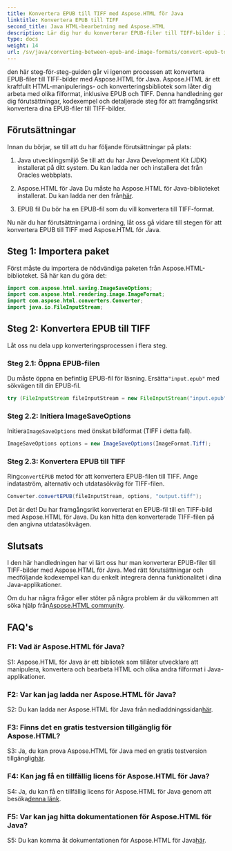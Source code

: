 ```yaml
---
title: Konvertera EPUB till TIFF med Aspose.HTML för Java
linktitle: Konvertera EPUB till TIFF
second_title: Java HTML-bearbetning med Aspose.HTML
description: Lär dig hur du konverterar EPUB-filer till TIFF-bilder i Java med Aspose.HTML, ett kraftfullt HTML-manipuleringsbibliotek.
type: docs
weight: 14
url: /sv/java/converting-between-epub-and-image-formats/convert-epub-to-tiff/
---
```

den här steg-för-steg-guiden går vi igenom processen att konvertera EPUB-filer till TIFF-bilder med Aspose.HTML för Java. Aspose.HTML är ett kraftfullt HTML-manipulerings- och konverteringsbibliotek som låter dig arbeta med olika filformat, inklusive EPUB och TIFF. Denna handledning ger dig förutsättningar, kodexempel och detaljerade steg för att framgångsrikt konvertera dina EPUB-filer till TIFF-bilder.

## Förutsättningar

Innan du börjar, se till att du har följande förutsättningar på plats:

1. Java utvecklingsmiljö
Se till att du har Java Development Kit (JDK) installerat på ditt system. Du kan ladda ner och installera det från Oracles webbplats.

2. Aspose.HTML för Java
 Du måste ha Aspose.HTML för Java-biblioteket installerat. Du kan ladda ner den från[här](https://releases.aspose.com/html/java/).

3. EPUB fil
Du bör ha en EPUB-fil som du vill konvertera till TIFF-format.

Nu när du har förutsättningarna i ordning, låt oss gå vidare till stegen för att konvertera EPUB till TIFF med Aspose.HTML för Java.

## Steg 1: Importera paket

Först måste du importera de nödvändiga paketen från Aspose.HTML-biblioteket. Så här kan du göra det:

```java
import com.aspose.html.saving.ImageSaveOptions;
import com.aspose.html.rendering.image.ImageFormat;
import com.aspose.html.converters.Converter;
import java.io.FileInputStream;
```

## Steg 2: Konvertera EPUB till TIFF

Låt oss nu dela upp konverteringsprocessen i flera steg.

### Steg 2.1: Öppna EPUB-filen

 Du måste öppna en befintlig EPUB-fil för läsning. Ersätta`"input.epub"` med sökvägen till din EPUB-fil.

```java
try (FileInputStream fileInputStream = new FileInputStream("input.epub")) {
```

### Steg 2.2: Initiera ImageSaveOptions

 Initiera`ImageSaveOptions` med önskat bildformat (TIFF i detta fall).

```java
ImageSaveOptions options = new ImageSaveOptions(ImageFormat.Tiff);
```

### Steg 2.3: Konvertera EPUB till TIFF

 Ring`convertEPUB` metod för att konvertera EPUB-filen till TIFF. Ange indataström, alternativ och utdatasökväg för TIFF-filen.

```java
Converter.convertEPUB(fileInputStream, options, "output.tiff");
```

Det är det! Du har framgångsrikt konverterat en EPUB-fil till en TIFF-bild med Aspose.HTML för Java. Du kan hitta den konverterade TIFF-filen på den angivna utdatasökvägen.

## Slutsats

I den här handledningen har vi lärt oss hur man konverterar EPUB-filer till TIFF-bilder med Aspose.HTML för Java. Med rätt förutsättningar och medföljande kodexempel kan du enkelt integrera denna funktionalitet i dina Java-applikationer.

Om du har några frågor eller stöter på några problem är du välkommen att söka hjälp från[Aspose.HTML community](https://forum.aspose.com/).

## FAQ's

### F1: Vad är Aspose.HTML för Java?

S1: Aspose.HTML för Java är ett bibliotek som tillåter utvecklare att manipulera, konvertera och bearbeta HTML och olika andra filformat i Java-applikationer.

### F2: Var kan jag ladda ner Aspose.HTML för Java?

 S2: Du kan ladda ner Aspose.HTML för Java från nedladdningssidan[här](https://releases.aspose.com/html/java/).

### F3: Finns det en gratis testversion tillgänglig för Aspose.HTML?

 S3: Ja, du kan prova Aspose.HTML för Java med en gratis testversion tillgänglig[här](https://releases.aspose.com/).

### F4: Kan jag få en tillfällig licens för Aspose.HTML för Java?

 S4: Ja, du kan få en tillfällig licens för Aspose.HTML för Java genom att besöka[denna länk](https://purchase.aspose.com/temporary-license/).

### F5: Var kan jag hitta dokumentationen för Aspose.HTML för Java?

 S5: Du kan komma åt dokumentationen för Aspose.HTML för Java[här](https://reference.aspose.com/html/java/).